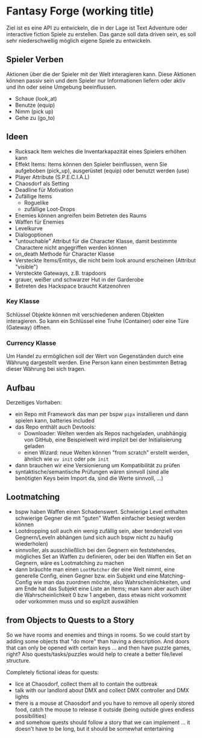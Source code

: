# Fantasy Forge (working title)

Ziel ist es eine API zu entwickeln, die in der Lage ist Text Adventure oder interactive fiction Spiele zu erstellen. Das ganze soll data driven sein, es soll sehr niederschwellig möglich eigene Spiele zu entwickeln.

## Spieler Verben

Aktionen über die der Spieler mit der Welt interagieren kann. Diese Aktionen können passiv sein und dem Spieler nur Informationen liefern oder aktiv und ihn oder seine Umgebung beeinflussen.

- Schaue (look_at)
- Benutze (equip)
- Nimm (pick up)
- Gehe zu (go_to)

## Ideen

- Rucksack Item welches die Inventarkapazität eines Spielers erhöhen kann
- Effekt Items: Items können den Spieler beinflussen, wenn Sie aufgeboben (pick_up), ausgerüstet (equip) oder benutzt werden (use)
- Player Attribute (S.P.E.C.I.A.L)
- Chaosdorf als Setting
- Deadline für Motivation
- Zufällige Items
  - Roguelike
  - zufällige Loot-Drops
- Enemies können angreifen beim Betreten des Raums
- Waffen für Enemies
- Levelkurve
- Dialogoptionen
- "untouchable" Attribut für die Character Klasse, damit bestimmte Charactere nicht angegriffen werden können
- on_death Methode für Character Klasse
- Versteckte Items/Entitys, die nicht beim look around erscheinen (Attribut "visible")
- Versteckte Gateways, z.B. trapdoors
- grauer, weißer und schwarzer Hut in der Garderobe
- Betreten des Hackspace braucht Katzenohren

### Key Klasse

Schlüssel Objekte können mit verschiedenen anderen Objekten interagieren. So kann ein Schlüssel eine Truhe (Container) oder eine Türe (Gateway) öffnen.

### Currency Klasse

Um Handel zu ermöglichen soll der Wert von Gegenständen durch eine Währung dargestellt werden. Eine Person kann einen bestimmten Betrag dieser Währung bei sich tragen.

## Aufbau

Derzeitiges Vorhaben:

- ein Repo mit Framework das man per bspw `pipx` installieren und dann spielen kann, batteries included
- das Repo enthält auch Devtools:
  - Downloader: Welten werden als Repos nachgeladen, unabhängig von GitHub, eine Beispielwelt wird implizit bei der Initialisierung geladen
  - einen Wizard: neue Welten können "from scratch" erstellt werden, ähnlich wie `uv init` oder `pdm init`
- dann brauchen wir eine Versionierung um Kompatibilität zu prüfen
- syntaktische/semantische Prüfungen wären sinnvoll (sind alle benötigten Keys beim Import da, sind die Werte sinnvoll, …)

## Lootmatching

- bspw haben Waffen einen Schadenswert. Schwierige Level enthalten schwierige Gegner die mit "guten" Waffen einfacher besiegt werden können
- Lootdropping soll auch ein wenig zufällig sein, aber tendenziell von Gegnern/Leveln abhängen (und sich auch bspw nicht zu häufig wiederholen)
- sinnvoller, als ausschließlich bei den Gegnern ein feststehendes, mögliches Set an Waffen zu definieren, oder bei den Waffen ein Set an Gegnern, wäre es Lootmatching zu machen
- dann bräuchte man einen `LootMatcher` der eine Welt nimmt, eine generelle Config, einen Gegner bzw. ein Subjekt und eine Matching-Config wie man das zuordnen möchte, also Wahrscheinlichkeiten, und am Ende hat das Subjekt eine Liste an Items; man kann aber auch über die Wahrscheinlichkeit 0 bzw 1 angeben, dass etwas nicht vorkommt oder vorkommen muss und so explizit auswählen

## from Objects to Quests to a Story

So we have rooms and enemies and things in rooms. So we could start by adding some objects that "do more" than having a description. And doors that can only be opened with certain keys … and then have puzzle games, right? Also quests/tasks/puzzles would help to create a better file/level structure.

Completely fictional ideas for quests:

- lice at Chaosdorf, collect them all to contain the outbreak
- talk with our landlord about DMX and collect DMX controller and DMX lights
- there is a mouse at Chaosdorf and you have to remove all openly stored food, catch the mouse to release it outside (being outside gives endless possibilities)
- and somehow quests should follow a story that we can implement … it doesn't have to be long, but it should be somewhat entertaining
